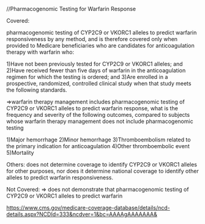 //Pharmacogenomic Testing for Warfarin Response

Covered:

pharmacogenomic testing of CYP2C9 or VKORC1 alleles to predict warfarin responsiveness by any method, and is therefore covered only when provided to Medicare beneficiaries who are candidates for anticoagulation therapy with warfarin who:

1)Have not been previously tested for CYP2C9 or VKORC1 alleles; and
2)Have received fewer than five days of warfarin in the anticoagulation regimen for which the testing is ordered; and
3)Are enrolled in a prospective, randomized, controlled clinical study when that study meets the following standards.

=>warfarin therapy management includes pharmacogenomic testing of CYP2C9 or VKORC1 alleles to predict warfarin response, what is the frequency and severity of the following outcomes, compared to subjects whose warfarin therapy management does not include pharmacogenomic testing

1)Major hemorrhage
2)Minor hemorrhage
3)Thromboembolism related to the primary indication for anticoagulation
4)Other thromboembolic event
5)Mortality

Others:
does not determine coverage to identify CYP2C9 or VKORC1 alleles for other purposes, nor does it determine national coverage to identify other alleles to predict warfarin responsiveness.

Not Covered:
=> does not demonstrate that pharmacogenomic testing of CYP2C9 or VKORC1 alleles to predict warfarin 


https://www.cms.gov/medicare-coverage-database/details/ncd-details.aspx?NCDId=333&ncdver=1&bc=AAAAgAAAAAAA&
